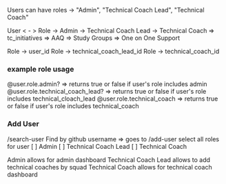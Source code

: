 Users can have roles -> "Admin", "Technical Coach Lead", "Technical Coach"

User < - > Role -> Admin
                -> Technical Coach Lead
                -> Technical Coach => tc_initiatives => AAQ
                                                     => Study Groups
                                                     => One on One Support

Role -> user_id
Role -> technical_coach_lead_id
Role -> technical_coach_id

### example role usage ###
@user.role.admin? => returns true or false if user's role includes admin
@user.role.technical_coach_lead? => returns true or false if user's role includes technical_cloach_lead
@user.role.technical_coach => returns true or false if user's role includes technical_coach

### Add User ###
/search-user
Find by github username => goes to /add-user
select all roles for user
[ ] Admin
[ ] Technical Coach Lead
[ ] Technical Coach

Admin allows for admin dashboard
Technical Coach Lead allows to add technical coaches by squad
Technical Coach allows for technical coach dashboard